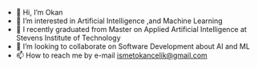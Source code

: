 - 👋 Hi, I’m Okan
- 👀 I’m interested in Artificial Intelligence ,and  Machine Learning
- 🌱 I recently graduated from Master on Applied Artificial Intelligence at Stevens Institute of Technology
- 💞️ I’m looking to collaborate on Software Development about AI and ML 
- 📫 How to reach me by e-mail ismetokancelik@gmail.com

<!---
okisna93/okisna93 is a ✨ special ✨ repository because its `README.md` (this file) appears on your GitHub profile.
You can click the Preview link to take a look at your changes.
--->
